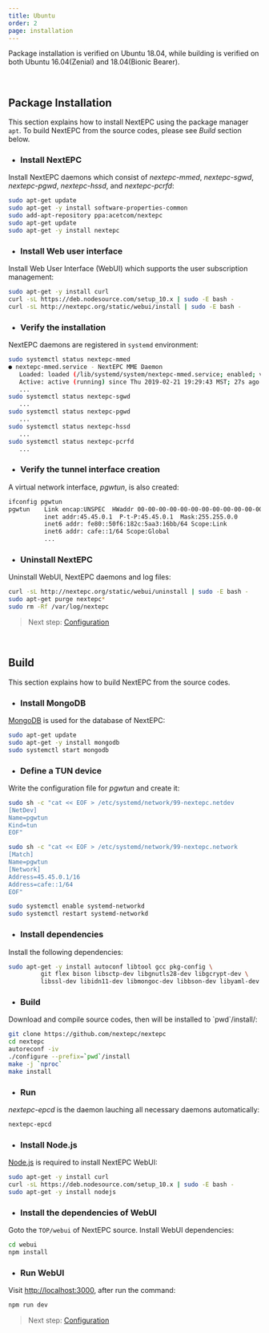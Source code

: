 ```yaml
---
title: Ubuntu
order: 2
page: installation
---
```


Package installation is verified on Ubuntu 18.04, while building is verified on both Ubuntu 16.04(Zenial) and 18.04(Bionic Bearer).

<br/>

## Package Installation

This section explains how to install NextEPC using the package manager `apt`.
To build NextEPC from the source codes, please see _Build_ section below.

* ### Install NextEPC 
Install NextEPC daemons which consist of *nextepc-mmed*, *nextepc-sgwd*, *nextepc-pgwd*, *nextepc-hssd*, and *nextepc-pcrfd*:
```bash
sudo apt-get update
sudo apt-get -y install software-properties-common
sudo add-apt-repository ppa:acetcom/nextepc
sudo apt-get update
sudo apt-get -y install nextepc
```

* ### Install Web user interface
Install Web User Interface (WebUI) which supports the user subscription management:
```bash
sudo apt-get -y install curl
curl -sL https://deb.nodesource.com/setup_10.x | sudo -E bash -
curl -sL http://nextepc.org/static/webui/install | sudo -E bash -
```

* ### Verify the installation
NextEPC daemons are registered in `systemd` environment:
```bash
sudo systemctl status nextepc-mmed
● nextepc-mmed.service - NextEPC MME Daemon
   Loaded: loaded (/lib/systemd/system/nextepc-mmed.service; enabled; vendor preset: enabled)
   Active: active (running) since Thu 2019-02-21 19:29:43 MST; 27s ago
   ...
sudo systemctl status nextepc-sgwd
   ...
sudo systemctl status nextepc-pgwd
   ...
sudo systemctl status nextepc-hssd
   ...
sudo systemctl status nextepc-pcrfd
   ...
```

* ### Verify the tunnel interface creation
A virtual network interface, *pgwtun*, is also created:
```bash
ifconfig pgwtun
pgwtun    Link encap:UNSPEC  HWaddr 00-00-00-00-00-00-00-00-00-00-00-00-00-00-00-00  
          inet addr:45.45.0.1  P-t-P:45.45.0.1  Mask:255.255.0.0
          inet6 addr: fe80::50f6:182c:5aa3:16bb/64 Scope:Link
          inet6 addr: cafe::1/64 Scope:Global
          ...
```

* ### Uninstall NextEPC
Uninstall WebUI, NextEPC daemons and log files:
```bash
curl -sL http://nextepc.org/static/webui/uninstall | sudo -E bash -
sudo apt-get purge nextepc*
sudo rm -Rf /var/log/nextepc
```

> Next step: [Configuration](/configuration)

<br/>

## Build

This section explains how to build NextEPC from the source codes.


* ### Install MongoDB
[MongoDB](https://www.mongodb.com) is used for the database of NextEPC:
```bash
sudo apt-get update
sudo apt-get -y install mongodb
sudo systemctl start mongodb
```

* ### Define a TUN device
Write the configuration file for *pgwtun* and create it:
```bash
sudo sh -c "cat << EOF > /etc/systemd/network/99-nextepc.netdev
[NetDev]
Name=pgwtun
Kind=tun
EOF"

sudo sh -c "cat << EOF > /etc/systemd/network/99-nextepc.network
[Match]
Name=pgwtun
[Network]
Address=45.45.0.1/16
Address=cafe::1/64
EOF"

sudo systemctl enable systemd-networkd
sudo systemctl restart systemd-networkd
```

* ### Install dependencies
Install the following dependencies:
```bash
sudo apt-get -y install autoconf libtool gcc pkg-config \
         git flex bison libsctp-dev libgnutls28-dev libgcrypt-dev \
         libssl-dev libidn11-dev libmongoc-dev libbson-dev libyaml-dev
```

* ### Build
Download and compile source codes, then will be installed to \`pwd\`/install/:
```bash
git clone https://github.com/nextepc/nextepc
cd nextepc
autoreconf -iv
./configure --prefix=`pwd`/install
make -j `nproc`
make install
```

* ### Run
*nextepc-epcd* is the daemon lauching all necessary daemons automatically:
```bash
nextepc-epcd
```

* ### Install Node.js
[Node.js](https://nodejs.org) is required to install NextEPC WebUI:
```bash
sudo apt-get -y install curl
curl -sL https://deb.nodesource.com/setup_10.x | sudo -E bash -
sudo apt-get -y install nodejs
```

* ### Install the dependencies of WebUI
Goto the `TOP/webui` of NextEPC source. Install WebUI dependencies:
```bash
cd webui
npm install
```

* ### Run WebUI
Visit [http://localhost:3000](http://localhost:3000), after run the command:
```bash
npm run dev
```

> Next step: [Configuration](/configuration)
